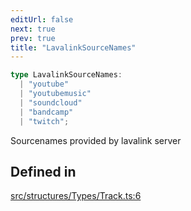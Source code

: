 ```yaml
---
editUrl: false
next: true
prev: true
title: "LavalinkSourceNames"
---
```


```ts
type LavalinkSourceNames: 
  | "youtube"
  | "youtubemusic"
  | "soundcloud"
  | "bandcamp"
  | "twitch";
```

Sourcenames provided by lavalink server

## Defined in

[src/structures/Types/Track.ts:6](https://github.com/appujet/lavalink-client/blob/4880e032861893b27e80b7c2d6c36639afbb3479/src/structures/Types/Track.ts#L6)
